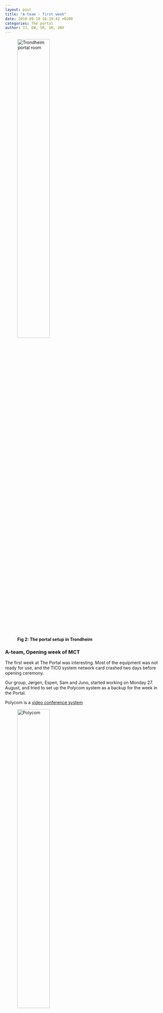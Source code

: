 ```yaml
---
layout: post
title: "A-team - first week"
date: 2018-09-10 16:19:42 +0200
categories: The portal
author: JJ, EW, SR, SH, JNV
---
```


<figure>
<img src="/assets/img/jnv_portal.jpg" alt="Trondheim portal room" width="50%">
<figcaption><strong>Fig 2: The portal setup in Trondheim</strong></figcaption>
</figure>

### A-team, Opening week of MCT

The first week at The Portal was interesting. Most of the equipment was not ready for use, and the TICO system network card crashed two days before opening ceremony. 

Our group, Jørgen, Espen, Sam and Juno, started working on Monday 27. August, and tried to set up the Polycom system as a backup for the week in the Portal. 

Polycom is a [video conference system]()

<figure>
<img src="/assets/img/polycom.jpg" alt="Polycom" width="50%">
<figcaption><strong>Fig 1: The Polycom</strong></figcaption>
</figure>

### A-team, Week 36
#### Setting up the temporary portal #

* A brief summary

In order to set up the sound system in the temporary portal room back in Trondheim, we (Jørgen and Sepehr) used 4 microphones (Cardioid polar pattern) to capture the sound of the people; each capturing approximately 2 people, sitting on a table (we had 4 tables in the room). The signal went to the Mixer we had up and running via 4 separate channels. After that the signal traveled from 2 outputs (left and right) of the mixer to the left and right input of the sound card, of the main computer in the temporary portal room.

<figure>
<img src="/assets/img/jnv_portal.jpg" alt="Trondheim portal room" width="50%">
<figcaption><strong>Fig 2: The portal setup in Trondheim</strong></figcaption>
</figure>

<figure>
<img src="/assets/img/jnv_mixer.jpg" alt="mixer" width="50%">
<figcaption><strong>Fig 3: The mixer</strong></figcaption>
</figure>

Also the sound received from Oslo portal room was being sent to the speaker via output 1 and 2 of the main computer's sound card.
No need to mention that the program used for the communication was Zoom which Inside its setting one can assign the inputs and outputs for the communication.

Regarding the video we managed to raise the camera, therefore we could have a wider picture and avoid people being blocked by objects, such as speakers.

Detailed information are being presented in the table below:

#### Challenges and solutions:

<table style="width:100%">
  <tr>
    <th></th>
    <th>Challenge</th> 
    <th>Solution</th>
    <th>Reflections</th>
  </tr>
  <tr>
    <th>1.</th>
    <td>Fit 7 students and a teacher into the picture</td> 
    <td>Raised the camera (bird view) and placed 4 tables in a half circle</td>
    <td>
      Everybody is seen, and gets equal priority. The teacher does not have a dedicated place,
      but until now the teachers has naturaly placed themselves by the computer, so they can
      have control over Zoom and their presentation. We think this solution made it more comfortable
      for the students placed nearest to the big screen, since they don't have to turn their neck as
      much while looking at "Oslo".
    </td>
  </tr>
  <tr>
    <th>2.</th>
    <td>Everyone must be heard from their position</td> 
    <td>We placed one condencer microphone per table, and put them in cardoid characteristic.</td>
    <td>
      The microphones are capturing everyone, and feedback is being avoided with the placements and
      microphone patterns. The microphones may be hindering a "natural" way of communicating if you
      feel like you are being recorded all the time, since the microphone is literaly in your face.
    </td>
  </tr>
  <tr>
    <td>3.</td>
    <td>We need to hear Oslo clearly</td>
    <td>Connected the computer and Zoom to the stereo speakers</td>
    <td>
      The speakers are of high quality and represents the audio coming through Zoom well. The problem
      with audio quality now is that the audio resolution through Zoom is low. The speaker setup does
      not represent where in the Oslo-room the sound is coming from, but the sound is atleast coming
      from the same direction as the screens.
    </td>
  </tr>
</table>

#### Problems in communications that we need to be aware of and have to work on:

* The fact that we are in two seperate places, looking at each other thorugh screens, talking through
microphones and listening through speakers, makes it more difficult to:
  * Show that you want to say something
  * Be aware that you are interrupting someone
  * See the one who takes the word

**Sometimes I (Jørgen) can feel the need for that walkie-talkie word "over" when someone is finished speaking**,
but i think that would ruin the search for a more natural communication. We need another way to solve this
problem.

Regarding seeing who's speaking we first of all need to make the video window of "Oslo" bigger. In Zoom, when
sharing a screen, the window gets cropped and we haven't yet found a solution for making it bigger. This needs
to be solved.

#### The temporary portal-room

the room itself isn't ideal for this kind of portal, and of course we all know that. But, what we can do is **keep
the room as tidy as we can**. The technology isn't yet fully wireless (not even close), so **there are many cables
going all over the place. These should be coiled and/or taped to the ground to avoid tripping on them, hurting
yourself and expensive equipment.**

I have noticed that people tend to move things, like tables and microphone stands, to get around in the room.
This can be totaly necessary, but it happens that the equipment don't get placed back to its position. **We all
need to be aware that equipment, tables, chairs etc. are placed where they are for a reason.**

#### Working as a group 501 km apart through the portal

**No matter how well the group goes along there will be difficulties making the collaboration go smootly**, and here are
some pointers:

* **The technology is not running as well as we want**, so network dropouts, sudden volume reductions and so on
can make people **repeat things over and over**, and this leads to the **work going slower, which again can make
people loose their attention.**

* **Equipment and expertise from teachers can be available at different times/days in Oslo and Trondheim**. This
can make it more difficult to get both sides to be **available at the same time**. This week it happend to us
(of course we solved it), but it can cause problems. The Oslo-guys could finish the work on their end on monday,
but Sepehr and I (Jørgen) had to wait until tuesday to really get started on our room because of equipment needs. Since
the Oslo-guys were finished there was no reason for them to come to the school other than just doing a soundcheck on our
microphone setup. Of course it would be nice, but it's no point in a long travel just for that reason.

**Last note!** We finally got the last group member, **Sepehr**! He is a great guy with lots of knowledge.

So, first week working on the Portal. There has been progress on getting the TICO system up and running, it is now working on the Oslo side, but alas, still not up and running in Trondheim. We are hoping that with the TICO up and running it will be able to alleviate some of the problems that have been mentioned earlier with communication between the campuses.

#### Table & Mic Placement in Oslo room

One aspect of the portal that we have adjusted is the table and mic placement in Oslo. First we adjusted the table alignment. We moved the two back tables into a horizontal position, so firstly the students will be closer to the camera, and the wider length at the back fits the camera view better. It made the Oslo students slightly better to see from Trondheim, and it also helped for the mic placement.

<figure>
<img src="/assets/img/image_from_ios-2.jpg" alt="The portal room" width="50%">
<figcaption><strong>Fig 4: The portal room</strong></figcaption>
</figure>

The set up is two condenser mics (AKG C414) and two dynamic (Shure SM58). After some experimentation and with Jorgen and Sepir sound checking from the other side, we found that the condenser mics were better positioned at the front of the class near the screen, and the dynamic mics placed for the students at the back. We tested this by moving to each seat in the class and testing by speaking and whispering into the mics, and asking Trondheim how clearly we could be heard.

<figure>
<img src="/assets/img/image_from_ios-3.jpg" alt="The mic setup" width="50%">
<figcaption><strong>Fig 5: The microphone setup</strong></figcaption>
</figure>

<figure>
<img src="/assets/img/image_from_ios-1.jpg" alt="AKG microphone" width="50%">
<figcaption><strong>Fig 6: AKG microphone</strong></figcaption>
</figure>

We found the cardioid setting on the AKG was the clearest for this classroom setting. The dynamic mics are on stands, which can be moved around both the back tables. We suggest that if you can move the mice closer to you when you are speaking through the portal from the back tables - especially if your voice is a little quieter! This works practically, but spoils some of the immersion potential of the portal, you are very aware of the separation when you have to consciously move the mic each time someone at the back wants to communicate.

<figure>
<img src="/assets/img/image_from_ios.jpg" alt="The mixer" width="50%">
<figcaption><strong>Fig 7: The mixer</strong></figcaption>
</figure>

#### Preparing Portal for Studio Production

Due to a misunderstanding we started preparing the Portal-room for the MCT4000, studio production course, by setting up cameras showing the tutor and the audio mixer for Thursday. The setting was to be 1 canon camera pointing towards tutor, full body shot - and a Panasonic remote controlled PTZ-camera (Pan-Tilt-Zoom) covering the mixer. We got as far as to connect the PTZ-camera to the remote control, then having to initialize the camera software online. The setup was taken down when we learned that it was not necessary for the studio production course.

<a href="https://pro-av.panasonic.net/en/sales_o/camera/aw-he40/index.html" target="_blank">Panasonics AW-HE40SW/SK/HW/HK</a>

<a href="https://en.wikipedia.org/wiki/Pan–tilt–zoom_camera" target="_blank">Pan–tilt–zoom camera</a>

And Lastly....

MCT opening ceromony was reported on Krono online. includes <a href="https://khrono.no/ntnu-gunnar-bovim-music-communication-and-technology/de-er-studenter-ved-to-universiteter-samtidig/234810" target="_blank">interview with group A's Juno & Sam</a>


